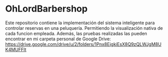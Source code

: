 # OhLordBarbershop
Este repositorio contiene la implementación del sistema inteligente para controlar reservas en una peluquería. Permitiendo la visualización nativa de cada funcion empleada.
Además, las pruebas realizadas las pueden encontrar en mi carpeta personal de Google Drive: https://drive.google.com/drive/u/2/folders/1Pnx8EjgkiEsX8Q9zQLWJgM8UK4MUFFIt
